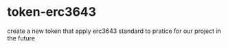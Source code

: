 # token-erc3643
create a new token that apply erc3643 standard to pratice for our project in the future
